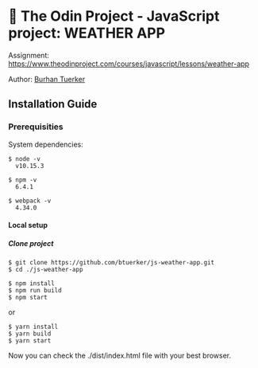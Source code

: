 # 🚀 The Odin Project - JavaScript project: WEATHER APP

Assignment: https://www.theodinproject.com/courses/javascript/lessons/weather-app

Author: <a href="https://github.com/btuerker">Burhan Tuerker</a>

## Installation Guide
### Prerequisities
System dependencies:
```
$ node -v
  v10.15.3

$ npm -v
  6.4.1

$ webpack -v
  4.34.0
```

#### Local setup
##### Clone project
```
$ git clone https://github.com/btuerker/js-weather-app.git
$ cd ./js-weather-app
```
```
$ npm install
$ npm run build
$ npm start
```

or 

```
$ yarn install
$ yarn build
$ yarn start
```

Now you can check the ./dist/index.html file with your best browser.

